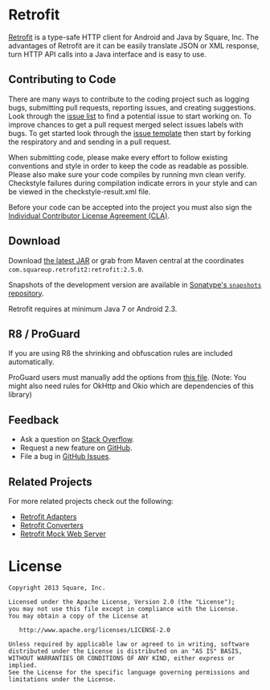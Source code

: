 Retrofit
========
[Retrofit][1] is a type-safe HTTP client for Android and Java by Square, Inc. The advantages of Retrofit are it can be
easily translate JSON or XML response, turn HTTP API calls into a Java interface and is easy to use.

Contributing to Code
--------------------
There are many ways to contribute to the coding project such as logging bugs, submitting pull requests, reporting issues, 
and creating suggestions. Look through the [issue list][3] to find a potential issue to start working on. To improve chances 
to get a pull request merged select issues labels with bugs. To get started look through the [issue template][4] then start 
by forking the respiratory and and sending in a pull request.

When submitting code, please make every effort to follow existing conventions and style in order to keep the code as 
readable as possible. Please also make sure your code compiles by running mvn clean verify. Checkstyle failures during 
compilation indicate errors in your style and can be viewed in the checkstyle-result.xml file.

Before your code can be accepted into the project you must also sign the [Individual Contributor License Agreement (CLA)][5].

Download
--------

Download [the latest JAR][2] or grab from Maven central at the coordinates `com.squareup.retrofit2:retrofit:2.5.0`.

Snapshots of the development version are available in [Sonatype's `snapshots` repository][snap].

Retrofit requires at minimum Java 7 or Android 2.3.


R8 / ProGuard
-------------

If you are using R8 the shrinking and obfuscation rules are included automatically.

ProGuard users must manually add the options from
[this file](https://github.com/square/retrofit/blob/master/retrofit/src/main/resources/META-INF/proguard/retrofit2.pro).
(Note: You might also need rules for OkHttp and Okio which are dependencies of this library)

Feedback
--------
* Ask a question on [Stack Overflow][6].
* Request a new feature on [GitHub][7].
* File a bug in [GitHub Issues][8].

Related Projects
----------------
For more related projects check out the following:
* [Retrofit Adapters][9]
* [Retrofit Converters][10]
* [Retrofit Mock Web Server][11]


License
=======

    Copyright 2013 Square, Inc.

    Licensed under the Apache License, Version 2.0 (the "License");
    you may not use this file except in compliance with the License.
    You may obtain a copy of the License at

       http://www.apache.org/licenses/LICENSE-2.0

    Unless required by applicable law or agreed to in writing, software
    distributed under the License is distributed on an "AS IS" BASIS,
    WITHOUT WARRANTIES OR CONDITIONS OF ANY KIND, either express or implied.
    See the License for the specific language governing permissions and
    limitations under the License.


 [1]: https://square.github.io/retrofit/
 [2]: https://search.maven.org/remote_content?g=com.squareup.retrofit2&a=retrofit&v=LATEST
 [snap]: https://oss.sonatype.org/content/repositories/snapshots/
 [3]: https://github.com/square/retrofit/issues
 [4]: https://github.com/square/retrofit/blob/master/.github/ISSUE_TEMPLATE.md
 [5]: https://docs.google.com/forms/d/e/1FAIpQLSeRVQ35-gq2vdSxD1kdh7CJwRdjmUA0EZ9gRXaWYoUeKPZEQQ/viewform?formkey=dDViT2xzUHAwRkI3X3k5Z0lQM091OGc6MQ&ndplr=1
 [6]: https://stackoverflow.com/questions/tagged/retrofit?sort=active
 [7]: https://github.com/square/retrofit/blob/master/.github/CONTRIBUTING.md
 [8]: https://github.com/square/retrofit/issues
 [9]: https://github.com/square/retrofit/tree/master/retrofit-adapters
 [10]: https://github.com/square/retrofit/tree/master/retrofit-converters
 [11]: https://github.com/square/retrofit/tree/master/retrofit-mock
